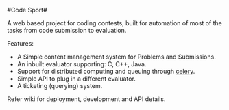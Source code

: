 #Code Sport#

A web based project for coding contests, built for automation of most of the tasks from code submission to evaluation.  

Features:  

 - A Simple content management system for Problems and Submissions. 
 - An inbuilt evaluator supporting: C, C++, Java.  
 - Support for distributed computing and queuing through [celery](http://celeryproject.org/).  
 - Simple API to plug in a different evaluator.  
 - A ticketing (querying) system.

Refer wiki for deployment, development and API details.
